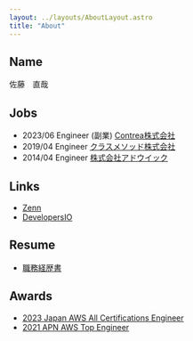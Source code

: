 ```yaml
---
layout: ../layouts/AboutLayout.astro
title: "About"
---
```


## Name

佐藤　直哉

## Jobs

- 2023/06 Engineer (副業) [Contrea株式会社](https://www.contrea.jp/)
- 2019/04 Engineer [クラスメソッド株式会社](https://classmethod.jp/)
- 2014/04 Engineer [株式会社アドウイック](https://www.adwic.co.jp/)

## Links

- [Zenn](https://zenn.dev/briete)
- [DevelopersIO](https://dev.classmethod.jp/author/sato-naoya/)

## Resume

- [職務経歴書](https://findy-code.io/share_profiles/8DdhiBE8UoUqT)

## Awards

- [2023 Japan AWS All Certifications Engineer](https://aws.amazon.com/jp/blogs/psa/2023-japan-aws-all-certifications-engineers/)
- [2021 APN AWS Top Engineer](https://aws.amazon.com/jp/blogs/psa/apn-engineers-award-2021/)
